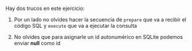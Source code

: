 Hay dos trucos en este ejercicio:

1. Por un lado no olvides hacer la secuencia de `prepare` que va a recibir el código SQL y `execute` que va a ejecutar la consulta

2. No olvides que para asignarle un id autonumérico en SQLite podemos enviar **null** como id